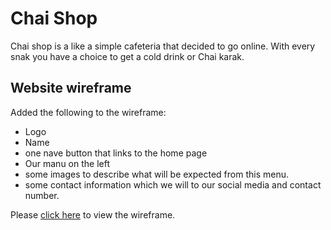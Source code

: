 # Chai Shop
Chai shop is a like a simple cafeteria that decided to go online.
With every snak you have a choice to get a cold drink or Chai karak.
## Website wireframe
Added the following to the wireframe:

- Logo
- Name
- one nave button that links to the home page
- Our manu on the left
- some images to describe what will be expected from this menu.
- some contact information which we will to our social media and contact number.

Please [click here](./Chai_shop.png) to view the wireframe.